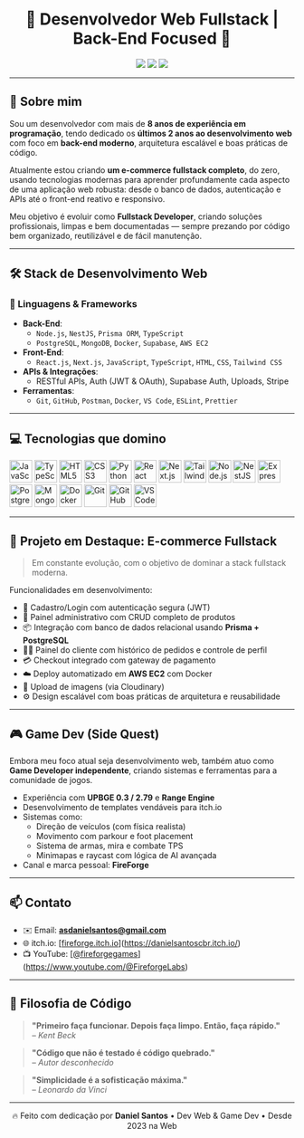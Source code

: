 <h1 align="center">🚀 Desenvolvedor Web Fullstack | Back-End Focused 🚀</h1>

<p align="center">
  <img src="https://img.shields.io/badge/Experiência+8%20Anos-Programação-informational?style=for-the-badge&logo=codeforces" />
  <img src="https://img.shields.io/badge/Web%20Developer-2%20Anos-blue?style=for-the-badge&logo=javascript" />
  <img src="https://img.shields.io/badge/Back--End%20Focus-Node.js%20&%20Nest.js-critical?style=for-the-badge&logo=nestjs" />
</p>

---

## 👋 Sobre mim

Sou um desenvolvedor com mais de **8 anos de experiência em programação**, tendo dedicado os **últimos 2 anos ao desenvolvimento web** com foco em **back-end moderno**, arquitetura escalável e boas práticas de código.

Atualmente estou criando **um e-commerce fullstack completo**, do zero, usando tecnologias modernas para aprender profundamente cada aspecto de uma aplicação web robusta: desde o banco de dados, autenticação e APIs até o front-end reativo e responsivo.

Meu objetivo é evoluir como **Fullstack Developer**, criando soluções profissionais, limpas e bem documentadas — sempre prezando por código bem organizado, reutilizável e de fácil manutenção.

---

## 🛠️ Stack de Desenvolvimento Web

### 🧠 Linguagens & Frameworks

- **Back-End**:
  - `Node.js`, `NestJS`, `Prisma ORM`, `TypeScript`
  - `PostgreSQL`, `MongoDB`, `Docker`, `Supabase`, `AWS EC2`
- **Front-End**:
  - `React.js`, `Next.js`, `JavaScript`, `TypeScript`, `HTML`, `CSS`, `Tailwind CSS`
- **APIs & Integrações**:
  - RESTful APIs, Auth (JWT & OAuth), Supabase Auth, Uploads, Stripe
- **Ferramentas**:
  - `Git`, `GitHub`, `Postman`, `Docker`, `VS Code`, `ESLint`, `Prettier`

---

## 💻 Tecnologias que domino

<p align="left">
  <!-- Linguagens -->
  <img src="https://cdn.jsdelivr.net/gh/devicons/devicon/icons/javascript/javascript-original.svg" alt="JavaScript" width="40" height="40"/>
  <img src="https://cdn.jsdelivr.net/gh/devicons/devicon/icons/typescript/typescript-original.svg" alt="TypeScript" width="40" height="40"/>
  <img src="https://cdn.jsdelivr.net/gh/devicons/devicon/icons/html5/html5-original.svg" alt="HTML5" width="40" height="40"/>
  <img src="https://cdn.jsdelivr.net/gh/devicons/devicon/icons/css3/css3-original.svg" alt="CSS3" width="40" height="40"/>
  <img src="https://cdn.jsdelivr.net/gh/devicons/devicon/icons/python/python-original.svg" alt="Python" width="40" height="40"/>

  <!-- Front-End -->
  <img src="https://cdn.jsdelivr.net/gh/devicons/devicon/icons/react/react-original.svg" alt="React" width="40" height="40"/>
  <img src="https://cdn.jsdelivr.net/gh/devicons/devicon/icons/nextjs/nextjs-original.svg" alt="Next.js" width="40" height="40"/>
  <img src="https://cdn.jsdelivr.net/npm/simple-icons@v11/icons/tailwindcss.svg" alt="Tailwind CSS" width="40" height="40"/>

  <!-- Back-End -->
  <img src="https://cdn.jsdelivr.net/gh/devicons/devicon/icons/nodejs/nodejs-original.svg" alt="Node.js" width="40" height="40"/>
  <img src="https://cdn.jsdelivr.net/npm/simple-icons@v11/icons/nestjs.svg" alt="NestJS" width="40" height="40"/>
  <img src="https://cdn.jsdelivr.net/gh/devicons/devicon/icons/express/express-original.svg" alt="Express" width="40" height="40"/>

  <!-- Banco de dados -->
  <img src="https://cdn.jsdelivr.net/gh/devicons/devicon/icons/postgresql/postgresql-original.svg" alt="PostgreSQL" width="40" height="40"/>
  <img src="https://cdn.jsdelivr.net/gh/devicons/devicon/icons/mongodb/mongodb-original.svg" alt="MongoDB" width="40" height="40"/>

  <!-- Ferramentas -->
  <img src="https://cdn.jsdelivr.net/gh/devicons/devicon/icons/docker/docker-original.svg" alt="Docker" width="40" height="40"/>
  <img src="https://cdn.jsdelivr.net/gh/devicons/devicon/icons/git/git-original.svg" alt="Git" width="40" height="40"/>
  <img src="https://cdn.jsdelivr.net/gh/devicons/devicon/icons/github/github-original.svg" alt="GitHub" width="40" height="40"/>
  <img src="https://cdn.jsdelivr.net/gh/devicons/devicon/icons/vscode/vscode-original.svg" alt="VS Code" width="40" height="40"/>
</p>

---

## 🧪 Projeto em Destaque: E-commerce Fullstack

> Em constante evolução, com o objetivo de dominar a stack fullstack moderna.

Funcionalidades em desenvolvimento:

- 🛒 Cadastro/Login com autenticação segura (JWT)
- 🧾 Painel administrativo com CRUD completo de produtos
- 📦 Integração com banco de dados relacional usando **Prisma + PostgreSQL**
- 🧑‍💼 Painel do cliente com histórico de pedidos e controle de perfil
- 💳 Checkout integrado com gateway de pagamento
- ☁️ Deploy automatizado em **AWS EC2** com Docker
- 📁 Upload de imagens (via Cloudinary)
- ⚙️ Design escalável com boas práticas de arquitetura e reusabilidade

---

## 🎮 Game Dev (Side Quest)

Embora meu foco atual seja desenvolvimento web, também atuo como **Game Developer independente**, criando sistemas e ferramentas para a comunidade de jogos.

- Experiência com **UPBGE 0.3 / 2.79** e **Range Engine**
- Desenvolvimento de templates vendáveis para itch.io
- Sistemas como:
  - Direção de veículos (com física realista)
  - Movimento com parkour e foot placement
  - Sistema de armas, mira e combate TPS
  - Minimapas e raycast com lógica de AI avançada
- Canal e marca pessoal: **FireForge**

---

## 📫 Contato

- ✉️ Email: **asdanielsantos@gmail.com**
- 🌐 itch.io: [[fireforge.itch.io](https://fireforge.itch.io)](https://danielsantoscbr.itch.io/)
- 📺 YouTube: [[@fireforgegames](https://youtube.com/@fireforgegames)](https://www.youtube.com/@FireforgeLabs)

---

## 🧠 Filosofia de Código

> **"Primeiro faça funcionar. Depois faça limpo. Então, faça rápido."**  
> <em>– Kent Beck</em>

> **"Código que não é testado é código quebrado."**  
> <em>– Autor desconhecido</em>

> **"Simplicidade é a sofisticação máxima."**  
> <em>– Leonardo da Vinci</em>

---

<p align="center">
  🔥 Feito com dedicação por <strong>Daniel Santos</strong> • Dev Web & Game Dev • Desde 2023 na Web
</p>
